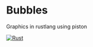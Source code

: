 # Bubbles

Graphics in rustlang using piston

[![Rust](https://github.com/shikharvashistha/Lava_Lamp/actions/workflows/rust.yml/badge.svg?branch=main)](https://github.com/shikharvashistha/Lava_Lamp/actions/workflows/rust.yml)
